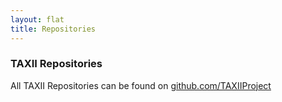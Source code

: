 ```yaml
---
layout: flat
title: Repositories
---
```


### TAXII Repositories
All TAXII Repositories can be found on [github.com/TAXIIProject](https://github.com/TAXIIProject/)
